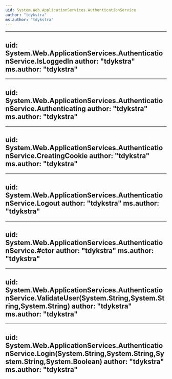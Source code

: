 ```yaml
---
uid: System.Web.ApplicationServices.AuthenticationService
author: "tdykstra"
ms.author: "tdykstra"
---
```


---
uid: System.Web.ApplicationServices.AuthenticationService.IsLoggedIn
author: "tdykstra"
ms.author: "tdykstra"
---

---
uid: System.Web.ApplicationServices.AuthenticationService.Authenticating
author: "tdykstra"
ms.author: "tdykstra"
---

---
uid: System.Web.ApplicationServices.AuthenticationService.CreatingCookie
author: "tdykstra"
ms.author: "tdykstra"
---

---
uid: System.Web.ApplicationServices.AuthenticationService.Logout
author: "tdykstra"
ms.author: "tdykstra"
---

---
uid: System.Web.ApplicationServices.AuthenticationService.#ctor
author: "tdykstra"
ms.author: "tdykstra"
---

---
uid: System.Web.ApplicationServices.AuthenticationService.ValidateUser(System.String,System.String,System.String)
author: "tdykstra"
ms.author: "tdykstra"
---

---
uid: System.Web.ApplicationServices.AuthenticationService.Login(System.String,System.String,System.String,System.Boolean)
author: "tdykstra"
ms.author: "tdykstra"
---
